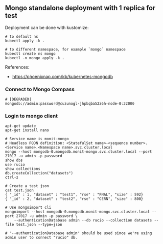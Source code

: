 ## Mongo standalone deployment with 1 replica for **test**

Deployment can be done with kustomize:
```
# to default ns
kubectl apply -k .

# to different namespace, for example `mongo` namespace
kubectl create ns mongo
kubectl -n mongo apply -k .
```

References:
- https://phoenixnap.com/kb/kubernetes-mongodb

### Connect to Mongo Compass
```shell
# [DEGRADED]
mongodb://admin:password@cuzunogl-jhpbqba52z6h-node-0:32000
```

### Login to mongo client
```shell
apt-get update
apt-get install nano

# Service name is monit-mongo
# Headless FQDN definition: <StatefulSet name>-<sequence number>.<Service name>.<Namespace name>.svc.cluster.local
mongo --host mongodb-0.mongodb.monit-mongo.svc.cluster.local --port 27017 -u admin -p password
show dbs
use rucio
show collections
db.createCollection("datasets")
ctrl-z

# Create a test json
cat test.json
{ "_id" : 1, "dataset" : "test1", "rse" : "FNAL", "size" : 592}
{ "_id" : 2, "dataset" : "test2", "rse" : "CERN", "size" : 800}

# Use mongoimport cli
mongoimport --host mongodb-0.mongodb.monit-mongo.svc.cluster.local --port 27017 -u admin -p password \
    --authenticationDatabase admin --db rucio --collection datasets --file test.json --type=json

# "--authenticationDatabase admin" should be used since we're using admin user to connect "rucio" db.

```
